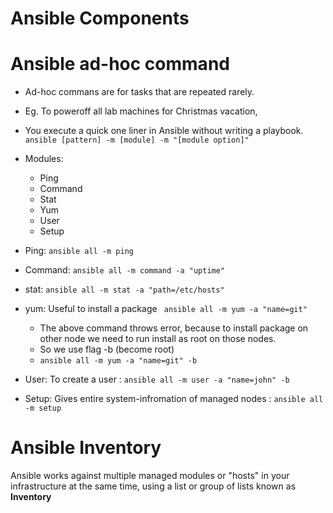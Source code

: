 # Ansible Components

# Ansible ad-hoc command

- Ad-hoc commans are for tasks that are repeated rarely.
- Eg. To poweroff all lab machines for Christmas vacation, 
- You execute a quick one liner in Ansible without writing a playbook.
` ansible [pattern] -m [module] -m "[module option]" `

- Modules:
  - Ping
  - Command
  - Stat
  - Yum
  - User
  - Setup

- Ping: ` ansible all -m ping `
- Command: `ansible all -m command -a "uptime" `
- stat: `ansible all -m stat -a "path=/etc/hosts"` 
- yum: Useful to install a package ` ansible all -m yum -a "name=git"`
  - The above command throws error, because to install package on other node we need to run install as root on those nodes.
  - So we use flag -b (become root)
  - ` ansible all -m yum -a "name=git" -b `
- User: To create a user : ` ansible all -m user -a "name=john" -b `
- Setup: Gives entire system-infromation of managed nodes : ` ansible all -m setup `

# Ansible Inventory

Ansible works against multiple managed modules or "hosts" in your infrastructure at the same time, using a list or group of lists known as **Inventory**

